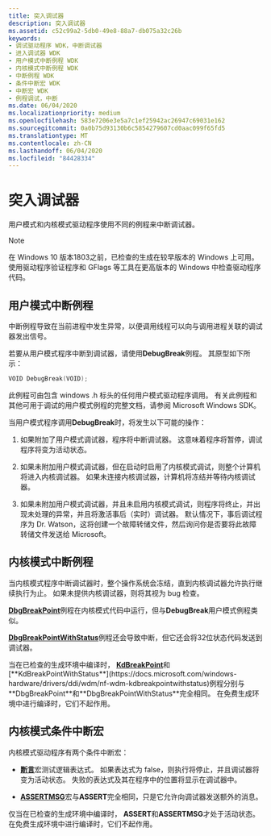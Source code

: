 ```yaml
---
title: 突入调试器
description: 突入调试器
ms.assetid: c52c99a2-5db0-49e8-88a7-db075a32c26b
keywords:
- 调试驱动程序 WDK，中断调试器
- 进入调试器 WDK
- 用户模式中断例程 WDK
- 内核模式中断例程 WDK
- 中断例程 WDK
- 条件中断宏 WDK
- 中断宏 WDK
- 例程调试，中断
ms.date: 06/04/2020
ms.localizationpriority: medium
ms.openlocfilehash: 583e7206e3e5a7c1ef25942ac26947c69031e162
ms.sourcegitcommit: 0a0b75d93130b6c5854279607cd0aac099f65fd5
ms.translationtype: MT
ms.contentlocale: zh-CN
ms.lasthandoff: 06/04/2020
ms.locfileid: "84428334"
---
```

# <a name="breaking-into-the-debugger"></a>突入调试器

用户模式和内核模式驱动程序使用不同的例程来中断调试器。

> [!NOTE]
> 在 Windows 10 版本1803之前，已检查的生成在较早版本的 Windows 上可用。
> 使用驱动程序验证程序和 GFlags 等工具在更高版本的 Windows 中检查驱动程序代码。

## <a name="user-mode-break-routines"></a>用户模式中断例程

中断例程导致在当前进程中发生异常，以便调用线程可以向与调用进程关联的调试器发出信号。

若要从用户模式程序中断到调试器，请使用**DebugBreak**例程。 其原型如下所示：

```cpp
VOID DebugBreak(VOID);
```

此例程可由包含 windows .h 标头的任何用户模式驱动程序调用。 有关此例程和其他可用于调试的用户模式例程的完整文档，请参阅 Microsoft Windows SDK。

当用户模式程序调用**DebugBreak**时，将发生以下可能的操作：

1. 如果附加了用户模式调试器，程序将中断调试器。 这意味着程序将暂停，调试程序将变为活动状态。

1. 如果未附加用户模式调试器，但在启动时启用了内核模式调试，则整个计算机将进入内核调试器。 如果未连接内核调试器，计算机将冻结并等待内核调试器。

1. 如果未附加用户模式调试器，并且未启用内核模式调试，则程序将终止，并出现未处理的异常，并且将激活事后（实时）调试器。 默认情况下，事后调试程序为 Dr. Watson，这将创建一个故障转储文件，然后询问你是否要将此故障转储文件发送给 Microsoft。

## <a name="kernel-mode-break-routines"></a>内核模式中断例程

当内核模式程序中断调试器时，整个操作系统会冻结，直到内核调试器允许执行继续执行为止。 如果未提供内核调试器，则将其视为 bug 检查。

[**DbgBreakPoint**](https://docs.microsoft.com/windows-hardware/drivers/ddi/wdm/nf-wdm-dbgbreakpoint)例程在内核模式代码中运行，但与**DebugBreak**用户模式例程类似。

[**DbgBreakPointWithStatus**](https://docs.microsoft.com/windows-hardware/drivers/ddi/wdm/nf-wdm-dbgbreakpointwithstatus)例程还会导致中断，但它还会将32位状态代码发送到调试器。

当在已检查的生成环境中编译时， [**KdBreakPoint**](https://docs.microsoft.com/previous-versions/windows/hardware/previsioning-framework/ff548063(v=vs.85))和[**KdBreakPointWithStatus**](https://docs.microsoft.com/windows-hardware/drivers/ddi/wdm/nf-wdm-kdbreakpointwithstatus)例程分别与**DbgBreakPoint**和**DbgBreakPointWithStatus**完全相同。 在免费生成环境中进行编译时，它们不起作用。

## <a name="kernel-mode-conditional-break-macros"></a>内核模式条件中断宏

内核模式驱动程序有两个条件中断宏：

- [**断言**](https://docs.microsoft.com/previous-versions/windows/hardware/previsioning-framework/ff542107(v=vs.85))宏测试逻辑表达式。 如果表达式为 false，则执行将停止，并且调试器将变为活动状态。 失败的表达式及其在程序中的位置将显示在调试器中。

- [**ASSERTMSG**](https://docs.microsoft.com/windows-hardware/drivers/ddi/wdm/nf-wdm-assertmsg)宏与**ASSERT**完全相同，只是它允许向调试器发送额外的消息。

仅当在已检查的生成环境中编译时， **ASSERT**和**ASSERTMSG**才处于活动状态。 在免费生成环境中进行编译时，它们不起作用。
